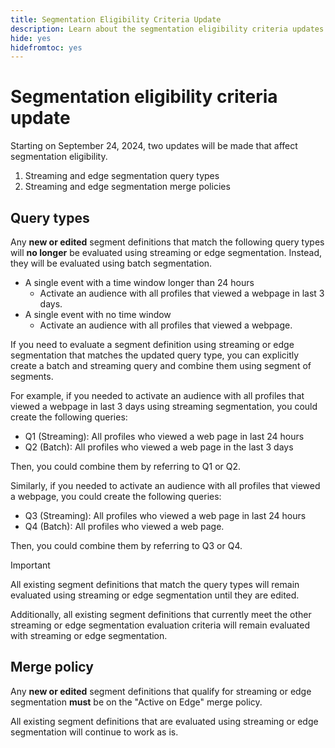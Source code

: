```yaml
---
title: Segmentation Eligibility Criteria Update
description: Learn about the segmentation eligibility criteria updates that affect the types of audiences that can be evaluated using streaming and edge segmentation.
hide: yes
hidefromtoc: yes
---
```


# Segmentation eligibility criteria update

Starting on September 24, 2024, two updates will be made that affect segmentation eligibility.

1. Streaming and edge segmentation query types
2. Streaming and edge segmentation merge policies

## Query types

Any **new or edited** segment definitions that match the following query types will **no longer** be evaluated using streaming or edge segmentation. Instead, they will be evaluated using batch segmentation.

- A single event with a time window longer than 24 hours
  - Activate an audience with all profiles that viewed a webpage in last 3 days.
- A single event with no time window
  - Activate an audience with all profiles that viewed a webpage.

If you need to evaluate a segment definition using streaming or edge segmentation that matches the updated query type, you can explicitly create a batch and streaming query and combine them using segment of segments.

For example, if you needed to activate an audience with all profiles that viewed a webpage in last 3 days using streaming segmentation, you could create the following queries:

- Q1 (Streaming): All profiles who viewed a web page in last 24 hours
- Q2 (Batch): All profiles who viewed a web page in the last 3 days

Then, you could combine them by referring to Q1 or Q2.

Similarly, if you needed to activate an audience with all profiles that viewed a webpage, you could create the following queries:

- Q3 (Streaming): All profiles who viewed a web page in last 24 hours
- Q4 (Batch): All profiles who viewed a web page.
 
Then, you could combine them by referring to Q3 or Q4.

>[!IMPORTANT]
>
>All existing segment definitions that match the query types will remain evaluated using streaming or edge segmentation until they are edited.
>
>Additionally, all existing segment definitions that currently meet the other streaming or edge segmentation evaluation criteria will remain evaluated with streaming or edge segmentation.

## Merge policy

Any **new or edited** segment definitions that qualify for streaming or edge segmentation **must** be on the "Active on Edge" merge policy.

All existing segment definitions that are evaluated using streaming or edge segmentation will continue to work as is.
